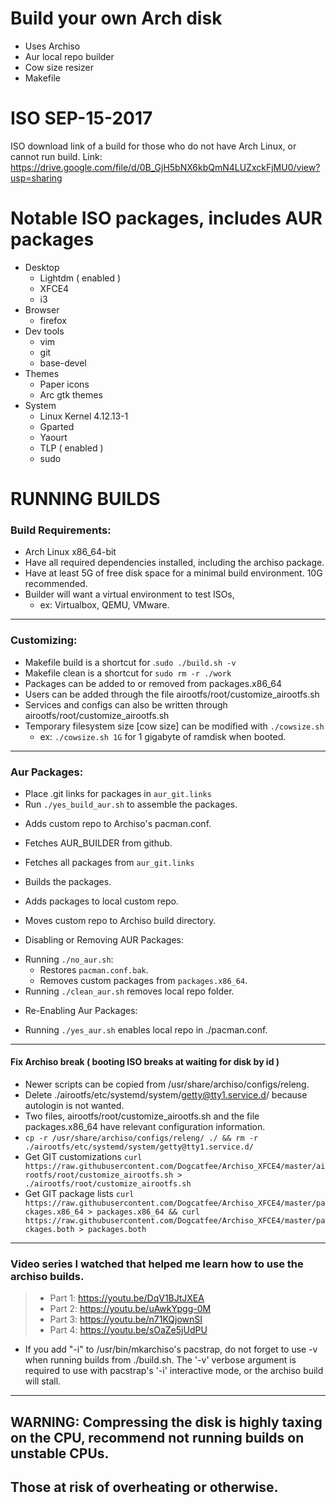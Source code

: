 # Build your own Arch disk
 - Uses Archiso
 - Aur local repo builder
 - Cow size resizer
 - Makefile


ISO SEP-15-2017
=============================================================================
ISO download link of a build for those who do not have Arch Linux, or cannot run build.
Link: https://drive.google.com/file/d/0B_GjH5bNX6kbQmN4LUZxckFjMU0/view?usp=sharing

Notable ISO packages, includes AUR packages
=============================================================================

   * Desktop
     - Lightdm ( enabled )
     - XFCE4
     - i3
   * Browser
     - firefox
   * Dev tools
     - vim
     - git
     - base-devel
   * Themes
     - Paper icons
     - Arc gtk themes
   * System
     - Linux Kernel 4.12.13-1
     - Gparted
     - Yaourt
     - TLP ( enabled )
     - sudo

RUNNING BUILDS
=============================================================================

### Build Requirements:
  - Arch Linux x86_64-bit
  - Have all required dependencies installed, including the archiso package.
  - Have at least 5G of free disk space for a minimal build environment. 10G
  recommended.
  - Builder will want a virtual environment to test ISOs,
    * ex: Virtualbox, QEMU, VMware.
-----------------------------------------------------------------------------
### Customizing:
  - Makefile build is a shortcut for .`sudo ./build.sh -v`
  - Makefile clean is a shortcut for `sudo rm -r ./work`
  - Packages can be added to or removed from packages.x86_64
  - Users can be added through the file airootfs/root/customize_airootfs.sh
  - Services and configs can also be written through
    airootfs/root/customize_airootfs.sh
  - Temporary filesystem size [cow size] can be modified with `./cowsize.sh`
    - ex: `./cowsize.sh 1G` for 1 gigabyte of ramdisk when booted.
-----------------------------------------------------------------------------
### Aur Packages:
  - Place .git links for packages in `aur_git.links`
  - Run `./yes_build_aur.sh` to assemble the packages.
   * Adds custom repo to Archiso's pacman.conf.
   * Fetches AUR_BUILDER from github.
   * Fetches all packages from `aur_git.links`
   * Builds the packages.
   * Adds packages to local custom repo.
   * Moves custom repo to Archiso build directory.


 * Disabling or Removing AUR Packages:
  - Running `./no_aur.sh`:
    * Restores `pacman.conf.bak`.
    * Removes custom packages from `packages.x86_64`.
  - Running `./clean_aur.sh` removes local repo folder.
 * Re-Enabling Aur Packages:
  - Running `./yes_aur.sh` enables local repo in ./pacman.conf.
-----------------------------------------------------------------------------
  #### Fix Archiso break ( booting ISO breaks at waiting for disk by id )
  - Newer scripts can be copied from /usr/share/archiso/configs/releng.
  - Delete ./airootfs/etc/systemd/system/getty@tty1.service.d/
   because autologin is not wanted.
  - Two files, airootfs/root/customize_airootfs.sh and the file packages.x86_64 have relevant
  configuration information.
  - `cp -r /usr/share/archiso/configs/releng/ ./ && rm -r ./airootfs/etc/systemd/system/getty@tty1.service.d/`
  - Get GIT customizations `curl https://raw.githubusercontent.com/Dogcatfee/Archiso_XFCE4/master/airootfs/root/customize_airootfs.sh > ./airootfs/root/customize_airootfs.sh`
  - Get GIT package lists `curl https://raw.githubusercontent.com/Dogcatfee/Archiso_XFCE4/master/packages.x86_64 > packages.x86_64 && curl https://raw.githubusercontent.com/Dogcatfee/Archiso_XFCE4/master/packages.both > packages.both`
-----------------------------------------------------------------------------
### Video series I watched that helped me learn how to use the archiso builds.
  >- Part 1: https://youtu.be/DqV1BJtJXEA
  >- Part 2: https://youtu.be/uAwkYpgg-0M
  >- Part 3: https://youtu.be/n71KQjownSI
  >- Part 4: https://youtu.be/sOaZe5jUdPU
 * If you add "-i" to /usr/bin/mkarchiso's pacstrap, do not forget to use -v
  when running builds from ./build.sh. The '-v' verbose argument is required
  to use with pacstrap's '-i' interactive mode, or the archiso build will
  stall.
-----------------------------------------------------------------------------
WARNING: Compressing the disk is highly taxing on the CPU, recommend not running builds on unstable CPUs.
-----------------------------------------------------------------------------
Those at risk of overheating or otherwise.
-----------------------------------------------------------------------------
